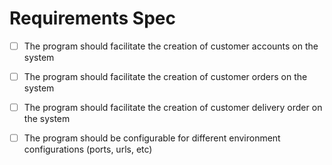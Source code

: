 # Requirements Spec
- [ ] The program should facilitate the creation of customer accounts on the system
- [ ] The program should facilitate the creation of customer orders on the system
- [ ] The program should facilitate the creation of customer delivery order on the system
- [ ] The program should be configurable for different environment configurations (ports, urls, etc)

